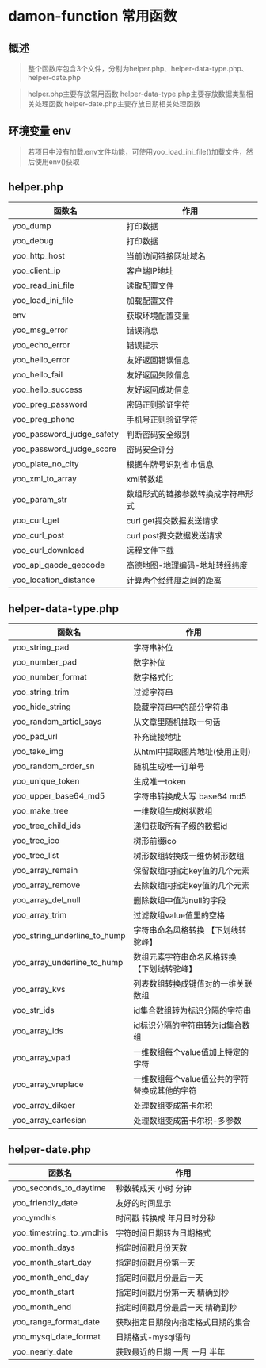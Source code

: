 # damon-function 常用函数
## 概述
>整个函数库包含3个文件，分别为helper.php、helper-data-type.php、helper-date.php

>helper.php主要存放常用函数
>helper-data-type.php主要存放数据类型相关处理函数
>helper-date.php主要存放日期相关处理函数

## 环境变量 env
>若项目中没有加载.env文件功能，可使用yoo_load_ini_file()加载文件，然后使用env()获取

## helper.php

| 函数名 | 作用  |
| --- | --- |
| yoo_dump | 打印数据 |
| yoo_debug  | 打印数据 |
| yoo_http_host  |  当前访问链接网址域名|
| yoo_client_ip  | 客户端IP地址 |
| yoo_read_ini_file  | 读取配置文件 |
| yoo_load_ini_file  | 加载配置文件 |
| env  | 获取环境配置变量 |
| yoo_msg_error | 错误消息 |
| yoo_echo_error | 错误提示 |
| yoo_hello_error | 友好返回错误信息 |
| yoo_hello_fail | 友好返回失败信息 |
| yoo_hello_success | 友好返回成功信息 |
| yoo_preg_password | 密码正则验证字符 |
| yoo_preg_phone | 手机号正则验证字符 |
| yoo_password_judge_safety | 判断密码安全级别 |
| yoo_password_judge_score | 密码安全评分 |
| yoo_plate_no_city | 根据车牌号识别省市信息 |
| yoo_xml_to_array| xml转数组 |
| yoo_param_str | 数组形式的链接参数转换成字符串形式 |
| yoo_curl_get | curl get提交数据发送请求|
| yoo_curl_post| curl post提交数据发送请求 |
| yoo_curl_download | 远程文件下载|
| yoo_api_gaode_geocode | 高德地图-地理编码-地址转经纬度|
| yoo_location_distance| 计算两个经纬度之间的距离|

## helper-data-type.php

| 函数名 | 作用  |
| --- | --- |
| yoo_string_pad| 字符串补位 |
| yoo_number_pad | 数字补位|
| yoo_number_format | 数字格式化|
| yoo_string_trim| 过滤字符串|
| yoo_hide_string | 隐藏字符串中的部分字符串|
| yoo_random_articl_says | 从文章里随机抽取一句话|
| yoo_pad_url| 补充链接地址|
| yoo_take_img| 从html中提取图片地址(使用正则)|
| yoo_random_order_sn| 随机生成唯一订单号|
| yoo_unique_token | 生成唯一token|
| yoo_upper_base64_md5| 字符串转换成大写 base64 md5|
| yoo_make_tree| 一维数组生成树状数组|
| yoo_tree_child_ids| 递归获取所有子级的数据id |
| yoo_tree_ico | 树形前缀ico|
| yoo_tree_list | 树形数组转换成一维伪树形数组|
| yoo_array_remain | 保留数组内指定key值的几个元素 |
| yoo_array_remove | 去除数组内指定key值的几个元素 |
| yoo_array_del_null | 删除数组中值为null的字段 |
| yoo_array_trim| 过滤数组value值里的空格 |
| yoo_string_underline_to_hump | 字符串命名风格转换 【下划线转驼峰】 |
| yoo_array_underline_to_hump | 数组元素字符串命名风格转换 【下划线转驼峰】 |
| yoo_array_kvs| 列表数组转换成键值对的一维关联数组 |
| yoo_str_ids | id集合数组转为标识分隔的字符串 |
| yoo_array_ids | id标识分隔的字符串转为id集合数组 |
| yoo_array_vpad | 一维数组每个value值加上特定的字符 |
| yoo_array_vreplace | 一维数组每个value值公共的字符替换成其他的字符 |
| yoo_array_dikaer | 处理数组变成笛卡尔积 |
| yoo_array_cartesian | 处理数组变成笛卡尔积-多参数|

## helper-date.php

| 函数名 | 作用  |
| --- | --- |
| yoo_seconds_to_daytime| 秒数转成天 小时 分钟 |
| yoo_friendly_date| 友好的时间显示 |
| yoo_ymdhis| 时间戳 转换成 年月日时分秒 |
| yoo_timestring_to_ymdhis| 字符时间日期转为日期格式 |
| yoo_month_days| 指定时间戳月份天数 |
| yoo_month_start_day| 指定时间戳月份第一天|
| yoo_month_end_day| 指定时间戳月份最后一天 |
| yoo_month_start| 指定时间戳月份第一天 精确到秒 |
| yoo_month_end| 指定时间戳月份最后一天 精确到秒|
| yoo_range_format_date| 获取指定日期段内指定格式日期的集合 |
| yoo_mysql_date_format| 日期格式-mysql语句|
| yoo_nearly_date| 获取最近的日期 一周 一月 半年 |
